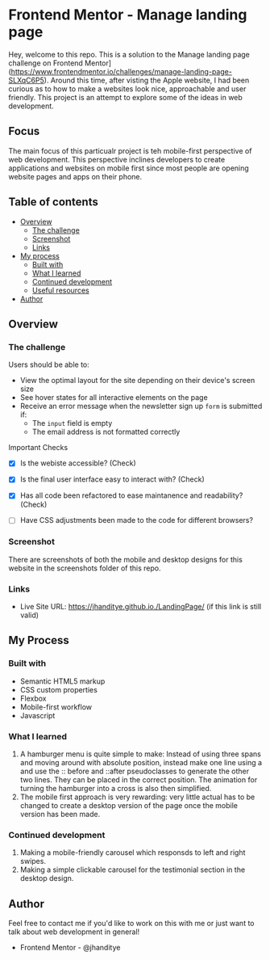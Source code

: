 # Frontend Mentor - Manage landing page 

Hey, welcome to this repo. This is a solution to the Manage landing page challenge on Frontend Mentor](https://www.frontendmentor.io/challenges/manage-landing-page-SLXqC6P5). Around this time, after visting the Apple website,  I had been curious as to how to make a websites look nice, approachable and user friendly. This project is an attempt to explore some of the ideas in web development. 

## Focus
The main focus of this particualr project is teh mobile-first perspective of web development. This perspective inclines developers to create applications and websites on mobile first since most people are opening website pages and apps on their phone. 

## Table of contents

- [Overview](#overview)
  - [The challenge](#the-challenge)
  - [Screenshot](#screenshot)
  - [Links](#links)
- [My process](#my-process)
  - [Built with](#built-with)
  - [What I learned](#what-i-learned)
  - [Continued development](#continued-development)
  - [Useful resources](#useful-resources)
- [Author](#author)

## Overview

### The challenge

Users should be able to:

- View the optimal layout for the site depending on their device's screen size
- See hover states for all interactive elements on the page
- Receive an error message when the newsletter sign up `form` is submitted if:
  - The `input` field is empty
  - The email address is not formatted correctly

Important Checks 
- [x] Is the webiste accessible? (Check)
- [x] Is the final user interface easy to interact with? (Check)
- [x] Has all code been refactored to ease maintanence and readability? (Check)
- [ ] Have CSS adjustments been made to the code for different browsers?


### Screenshot
There are screenshots of both the mobile and desktop designs for this website in the screenshots folder of this repo.

### Links

- Live Site URL: https://jhanditye.github.io./LandingPage/
(if this link is still valid)

##  My Process

### Built with

- Semantic HTML5 markup
- CSS custom properties
- Flexbox
- Mobile-first workflow
- Javascript

### What I learned

1. A hamburger menu is quite simple to make: Instead of using three spans and moving around with absolute position, instead make one line using a <div></div> and use the :: before and ::after pseudoclasses to generate the other two lines. They can be placed in the correct position. The animation for turning the hamburger into a cross is also then simplified.
2. The mobile first approach is very rewarding: very little actual has to be changed to create a desktop version of the page once the mobile version has been made. 

### Continued development

1. Making a mobile-friendly carousel which responsds to left and right swipes.
2. Making a simple clickable carousel for the testimonial section in the desktop design.

## Author
Feel free to contact me if you'd like to work on this with me or just want to talk about web development in general!
- Frontend Mentor - @jhanditye



